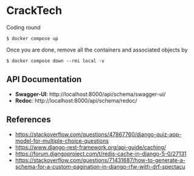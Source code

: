 # CrackTech
Coding round


```
$ docker compose up
```

Once you are done, remove all the containers and associated objects by
```
$ docker compose down --rmi local -v
```

## API Documentation

* **Swagger-UI**: http://localhost:8000/api/schema/swagger-ui/
* **Redoc**: http://localhost:8000/api/schema/redoc/

## References
* https://stackoverflow.com/questions/47867760/django-quiz-app-model-for-multiple-choice-questions
* https://www.django-rest-framework.org/api-guide/caching/
* https://forum.djangoproject.com/t/redis-cache-in-django-5-0/27131
* https://stackoverflow.com/questions/71431687/how-to-generate-a-schema-for-a-custom-pagination-in-django-rfw-with-drf-spectacu
